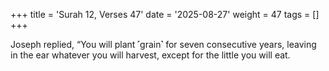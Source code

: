 +++
title = 'Surah 12, Verses 47'
date = '2025-08-27'
weight = 47
tags = []
+++

Joseph replied, “You will plant ˹grain˺ for seven consecutive years, leaving in the ear whatever you will harvest, except for the little you will eat.